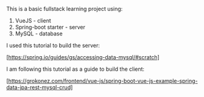 This is a basic fullstack learning project using:

   1. VueJS - client
   2. Spring-boot starter - server
   3. MySQL - database

I used this tutorial to build the server:

[https://spring.io/guides/gs/accessing-data-mysql/#scratch]

I am following this tutorial as a guide to build the client:

[https://grokonez.com/frontend/vue-js/spring-boot-vue-js-example-spring-data-jpa-rest-mysql-crud]

